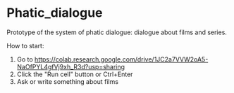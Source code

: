 # Phatic_dialogue

Prototype of the system of phatic dialogue: dialogue about films and series.

How to start:

1. Go to https://colab.research.google.com/drive/1JC2a7VVW2oA5-NaOfPYL4gfVj9xh_R3d?usp=sharing
2. Click the "Run cell" button or Ctrl+Enter
3. Ask or write something about films
